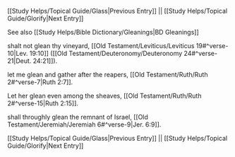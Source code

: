 [[Study Helps/Topical Guide/Glass|Previous Entry]]  ||  [[Study Helps/Topical Guide/Glorify|Next Entry]]

 See also [[Study Helps/Bible Dictionary/Gleanings|BD Gleanings]]

 shalt not glean thy vineyard, [[Old Testament/Leviticus/Leviticus 19#^verse-10|Lev. 19:10]] ([[Old Testament/Deuteronomy/Deuteronomy 24#^verse-21|Deut. 24:21]]).

 let me glean and gather after the reapers, [[Old Testament/Ruth/Ruth 2#^verse-7|Ruth 2:7]].

 Let her glean even among the sheaves, [[Old Testament/Ruth/Ruth 2#^verse-15|Ruth 2:15]].

 shall throughly glean the remnant of Israel, [[Old Testament/Jeremiah/Jeremiah 6#^verse-9|Jer. 6:9]].

[[Study Helps/Topical Guide/Glass|Previous Entry]]  ||  [[Study Helps/Topical Guide/Glorify|Next Entry]]